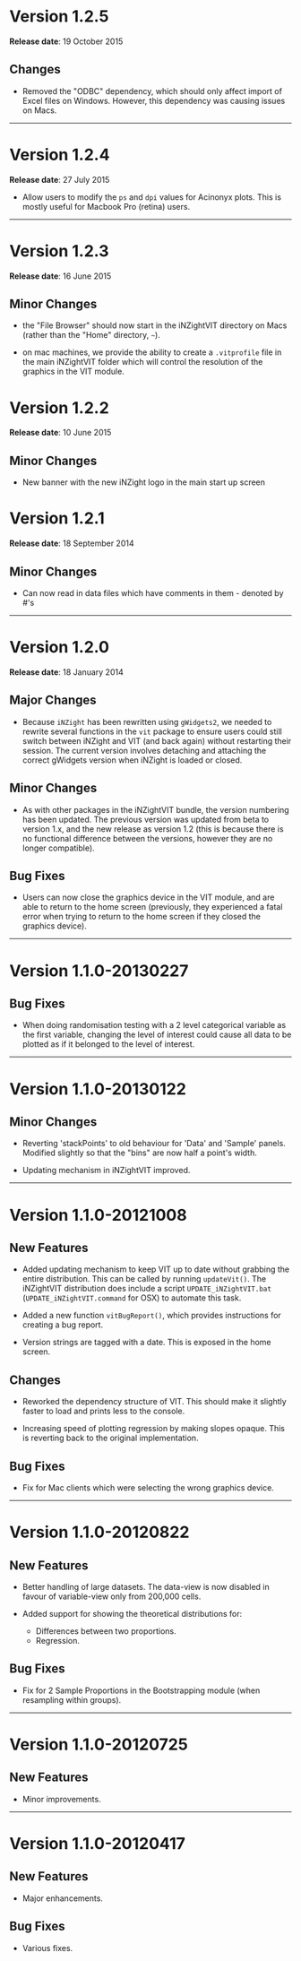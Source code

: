 # Version 1.2.5
__Release date__: 19 October 2015

## Changes

- Removed the "ODBC" dependency, which should only affect
  import of Excel files on Windows. However, this dependency was
  causing issues on Macs.


***
# Version 1.2.4
__Release date__: 27 July 2015

- Allow users to modify the `ps` and `dpi` values
  for Acinonyx plots. This is mostly useful for Macbook Pro (retina)
  users.


***
# Version 1.2.3
__Release date__: 16 June 2015

## Minor Changes

- the "File Browser" should now start in the iNZightVIT
  directory on Macs (rather than the "Home" directory, `~`).

- on mac machines, we provide the ability to create a
  `.vitprofile` file in the main iNZightVIT folder which will
  control the resolution of the graphics in the VIT module.

# Version 1.2.2
__Release date__: 10 June 2015

## Minor Changes

- New banner with the new iNZight logo in the main start up screen

# Version 1.2.1
__Release date__: 18 September 2014

## Minor Changes

- Can now read in data files which have comments in them -
  denoted by #'s


***
# Version 1.2.0
__Release date__: 18 January 2014

## Major Changes

- Because `iNZight` has been rewritten using `gWidgets2`, we
  needed to rewrite several functions in the `vit` package to ensure
  users could still switch between iNZight and VIT (and back again)
  without restarting their session. The current version involves
  detaching and attaching the correct gWidgets version when iNZight
  is loaded or closed.

## Minor Changes

- As with other packages in the iNZightVIT bundle, the version
  numbering has been updated. The previous version was updated from
  beta to version 1.x, and the new release as version 1.2 (this is
  because there is no functional difference between the versions,
  however they are no longer compatible).


## Bug Fixes

- Users can now close the graphics device in the VIT module,
  and are able to return to the home screen (previously, they
  experienced a fatal error when trying to return to the home screen
  if they closed the graphics device).



***
# Version 1.1.0-20130227

## Bug Fixes

- When doing randomisation testing with a 2 level categorical
  variable as the first variable, changing the level of interest
  could cause all data to be plotted as if it belonged to the level
  of interest.


***
# Version 1.1.0-20130122

## Minor Changes

- Reverting 'stackPoints' to old behaviour for 'Data' and
  'Sample' panels. Modified slightly so that the "bins" are now half a
  point's width.

- Updating mechanism in iNZightVIT improved.


***
# Version 1.1.0-20121008

## New Features

- Added updating mechanism to keep VIT up to date without
  grabbing the entire distribution. This can be called by running
  `updateVit()`. The iNZightVIT distribution does include a
  script `UPDATE_iNZightVIT.bat`
  (`UPDATE_iNZightVIT.command` for OSX) to automate this task.

- Added a new function `vitBugReport()`, which provides
  instructions for creating a bug report.

- Version strings are tagged with a date. This is exposed in
  the home screen.

## Changes

- Reworked the dependency structure of VIT. This should make
  it slightly faster to load and prints less to the console.

- Increasing speed of plotting regression by making slopes
  opaque. This is reverting back to the original implementation.

## Bug Fixes

- Fix for Mac clients which were selecting the wrong graphics
  device.


***
# Version 1.1.0-20120822

## New Features

- Better handling of large datasets. The data-view is now
  disabled in favour of variable-view only from 200,000 cells.

- Added support for showing the theoretical distributions for:

  - Differences between two proportions.
  - Regression.

## Bug Fixes

- Fix for 2 Sample Proportions in the Bootstrapping module
  (when resampling within groups).


***
# Version 1.1.0-20120725

## New Features

- Minor improvements.


***
# Version 1.1.0-20120417

## New Features

- Major enhancements.

## Bug Fixes

- Various fixes.
